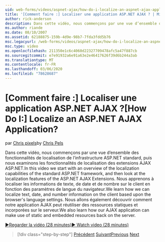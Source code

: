 ```yaml
---
uid: web-forms/videos/aspnet-ajax/how-do-i-localize-an-aspnet-ajax-application
title: '[Comment faire :] Localiser une application ASP.NET AJAX ? | Microsoft Docs'
author: rick-anderson
description: Dans cette vidéo, nous commençons par une vue d’ensemble des fonctionnalités de localisation de l’infrastructure ASP.NET standard, puis nous examinons les fonctionnalités de localisation de...
ms.author: riande
ms.date: 08/10/2007
ms.assetid: 62188875-159b-4d9e-98b7-7fda3fdd5b76
msc.legacyurl: /web-forms/videos/aspnet-ajax/how-do-i-localize-an-aspnet-ajax-application
msc.type: video
ms.openlocfilehash: 211350e1c6c4060d22327709478afc5a47f887cb
ms.sourcegitcommit: e7e91932a6e91a63e2e46417626f39d6b244a3ab
ms.translationtype: MT
ms.contentlocale: fr-FR
ms.lasthandoff: 03/06/2020
ms.locfileid: "78628687"
---
```

# <a name="how-do-i-localize-an-aspnet-ajax-application"></a><span data-ttu-id="66d11-104">[Comment faire :] Localiser une application ASP.NET AJAX ?</span><span class="sxs-lookup"><span data-stu-id="66d11-104">[How Do I:] Localize an ASP.NET AJAX Application?</span></span>

<span data-ttu-id="66d11-105">par [Chris pixels](https://twitter.com/chrispels)</span><span class="sxs-lookup"><span data-stu-id="66d11-105">by [Chris Pels](https://twitter.com/chrispels)</span></span>

<span data-ttu-id="66d11-106">Dans cette vidéo, nous commençons par une vue d’ensemble des fonctionnalités de localisation de l’infrastructure ASP.NET standard, puis nous examinons les fonctionnalités de localisation des extensions AJAX ASP.NET.</span><span class="sxs-lookup"><span data-stu-id="66d11-106">In this video we start with an overview of the localization capabilities of the standard ASP.NET framework, and then look at the localization features of the ASP.NET AJAX Extensions.</span></span> <span data-ttu-id="66d11-107">Nous apprenons à localiser les informations de texte, de date et de nombre sur le client en fonction des paramètres de langue du navigateur.</span><span class="sxs-lookup"><span data-stu-id="66d11-107">We learn how we can localize text, date, and number information on the client based upon the browser's language settings.</span></span> <span data-ttu-id="66d11-108">Nous allons également découvrir comment notre application AJAX peut réutiliser des ressources statiques et incorporées sur le serveur.</span><span class="sxs-lookup"><span data-stu-id="66d11-108">We also learn how our AJAX application can make use of static and embedded resources back on the server.</span></span>

[<span data-ttu-id="66d11-109">&#9654;Regarder la vidéo (28 minutes)</span><span class="sxs-lookup"><span data-stu-id="66d11-109">&#9654; Watch video (28 minutes)</span></span>](https://channel9.msdn.com/Blogs/ASP-NET-Site-Videos/how-do-i-localize-an-aspnet-ajax-application)

> [!div class="step-by-step"]
> <span data-ttu-id="66d11-110">[Précédent](how-do-i-implement-the-persistent-communications-pattern-with-the-updatepanel.md)
> [Suivant](how-do-i-implement-the-persistent-communications-pattern-using-web-services.md)</span><span class="sxs-lookup"><span data-stu-id="66d11-110">[Previous](how-do-i-implement-the-persistent-communications-pattern-with-the-updatepanel.md)
[Next](how-do-i-implement-the-persistent-communications-pattern-using-web-services.md)</span></span>
